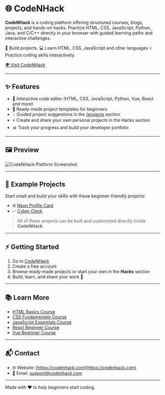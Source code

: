 # 🌐 CodeNHack

**CodeNHack** is a coding platform offering structured courses, blogs, projects, and hands-on hacks. Practice HTML, CSS, JavaScript, Python, Java, and C/C++ directly in your browser with guided learning paths and interactive challenges.

🚀 Build projects. 💻 Learn HTML, CSS, JavaScript and other languages ⚡ Practice coding skills interactively.

[🌍 Visit CodeNHack](https://codenhack.com)

---

## ✨ Features

- 📝 Interactive code editor (HTML, CSS, JavaScript, Python, Vue, React and more)
- 📁 Ready-made project templates for beginners
- 💡 Guided project suggestions in the [/projects](https://codenhack.com/projects) section
- ⚡ Create and share your own personal projects in the Hacks section
- 📊 Track your progress and build your developer portfolio

---

## 🖼️ Preview

![CodeNHack Platform Screenshot]([https://your-screenshot-link-here.png](https://ibb.co/5xtqk8tG))

---

## 🧩 Example Projects

Start small and build your skills with these beginner-friendly projects:

- 🌐 [Neon Profile Card](https://codenhack.com/projects/neon-profile-card)
- ✅ [Cyber Clock](https://codenhack.com/projects/cyber-clock)

> All of these projects can be built and customized directly inside **CodeNHack**.

---

## ⚡ Getting Started

1. Go to [CodeNHack](https://codenhack.com)
2. Create a free account
3. Browse ready-made projects or start your own in the **Hacks** section
4. Build, learn, and share your work 🎉

---

## 📚 Learn More

- [HTML Basics Course](https://codenhack.com/courses/html)  
- [CSS Fundamentals Course](https://codenhack.com/courses/css)  
- [JavaScript Essentials Course](https://codenhack.com/courses/js)  
- [React Beginner Course](https://codenhack.com/courses/react)  
- [Vue Beginner Course](https://codenhack.com/courses/vue)  

---

## 📬 Contact

- 🌐 Website: [https://codenhack.com](https://codenhack.com)
- 📧 Email: support@codenhack.com
---

Made with ❤️ to help beginners start coding.
